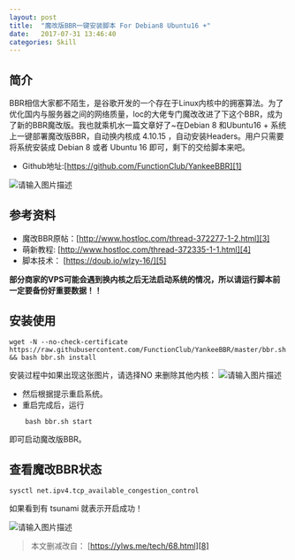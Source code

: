 ```yaml
---
layout: post
title:  "魔改版BBR一键安装脚本 For Debian8 Ubuntu16 +"
date:   2017-07-31 13:46:40
categories: Skill
---
```

## 简介 ##

BBR相信大家都不陌生，是谷歌开发的一个存在于Linux内核中的拥塞算法。为了优化国内与服务器之间的网络质量，loc的大佬专门魔改改进了下这个BBR，成为了新的BBR魔改版。我也就乘机水一篇文章好了~在Debian 8 和Ubuntu16 + 系统上一键部署魔改版BBR，自动换内核成 4.10.15 ，自动安装Headers。用户只需要将系统安装成 Debian 8 或者 Ubuntu 16 即可，剩下的交给脚本来吧。

 - Github地址:[https://github.com/FunctionClub/YankeeBBR][1]

![请输入图片描述][2]

## 参考资料 ##

 - 魔改BBR原帖：[http://www.hostloc.com/thread-372277-1-2.html][3]
 - 萌新教程: [http://www.hostloc.com/thread-372335-1-1.html][4]
 - 脚本技术： [https://doub.io/wlzy-16/][5]

**部分商家的VPS可能会遇到换内核之后无法启动系统的情况，所以请运行脚本前一定要备份好重要数据！！**

## 安装使用 ##


    wget -N --no-check-certificate https://raw.githubusercontent.com/FunctionClub/YankeeBBR/master/bbr.sh && bash bbr.sh install

安装过程中如果出现这张图片，请选择NO 来删除其他内核：
![请输入图片描述][6]

 - 然后根据提示重启系统。
 - 重启完成后，运行

```
    bash bbr.sh start
```

即可启动魔改版BBR。

## 查看魔改BBR状态 ##


    sysctl net.ipv4.tcp_available_congestion_control

如果看到有 tsunami 就表示开启成功！

![请输入图片描述][7]

> 本文删减改自：
> [https://ylws.me/tech/68.html][8]


  [1]: https://github.com/FunctionClub/YankeeBBR
  [2]: http://imglf0.nosdn.127.net/img/cEczVHlUNlVvWHljdlZ5YlJBU1o0QTB3SUxIZzhVL3h6WE1HRmxJdk53bGI1Ui82S0tOczBBPT0.png?imageView&thumbnail=1680x0&quality=96&stripmeta=0&type=jpg%7Cwatermark&type=2&text=wqkgbG1lb28uY29tIC8gaW1nLWxtZW9vLmxvZnRlci5jb20=&font=bXN5aA==&gravity=southwest&dissolve=30&fontsize=340&dx=16&dy=20&stripmeta=0
  [3]: http://www.hostloc.com/thread-372277-1-2.html
  [4]: http://www.hostloc.com/thread-372335-1-1.html
  [5]: https://doub.io/wlzy-16/
  [6]: http://imglf.nosdn.127.net/img/cEczVHlUNlVvWHljdlZ5YlJBU1o0SDdkWFNrNW8vQlpFU3hiTi9DWXdFMVl1OTVNSVB6empnPT0.png?imageView&thumbnail=1680x0&quality=96&stripmeta=0&type=jpg%7Cwatermark&type=2&text=wqkgbG1lb28uY29tIC8gaW1nLWxtZW9vLmxvZnRlci5jb20=&font=bXN5aA==&gravity=southwest&dissolve=30&fontsize=340&dx=16&dy=20&stripmeta=0
  [7]: http://imglf1.nosdn.127.net/img/cEczVHlUNlVvWHljdlZ5YlJBU1o0QkpyL1B0L29rdU9rWHNRRzBGWjhGOWNnT094R3paVlJnPT0.png?imageView&thumbnail=1680x0&quality=96&stripmeta=0&type=jpg%7Cwatermark&type=2&text=wqkgbG1lb28uY29tIC8gaW1nLWxtZW9vLmxvZnRlci5jb20=&font=bXN5aA==&gravity=southwest&dissolve=30&fontsize=340&dx=16&dy=20&stripmeta=0
  [8]: https://ylws.me/tech/68.html